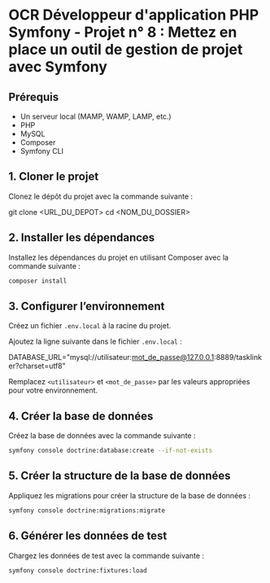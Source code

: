 # OCR Développeur d'application PHP Symfony - Projet n° 8 : Mettez en place un outil de gestion de projet avec Symfony

## Prérequis

- Un serveur local (MAMP, WAMP, LAMP, etc.)
- PHP
- MySQL
- Composer 
- Symfony CLI

## 1. Cloner le projet

Clonez le dépôt du projet avec la commande suivante :

git clone <URL_DU_DEPOT>
cd <NOM_DU_DOSSIER>

## 2. Installer les dépendances

Installez les dépendances du projet en utilisant Composer avec la commande suivante :
```bash
composer install
```

## 3. Configurer l’environnement

Créez un fichier `.env.local` à la racine du projet.

Ajoutez la ligne suivante dans le fichier `.env.local` :

DATABASE_URL="mysql://utilisateur:mot_de_passe@127.0.0.1:8889/tasklinker?charset=utf8"

Remplacez `<utilisateur>` et `<mot_de_passe>` par les valeurs appropriées pour votre environnement.

## 4. Créer la base de données

Créez la base de données avec la commande suivante :
```bash
symfony console doctrine:database:create --if-not-exists
```

## 5. Créer la structure de la base de données

Appliquez les migrations pour créer la structure de la base de données :
```bash
symfony console doctrine:migrations:migrate  
```

## 6. Générer les données de test

Chargez les données de test avec la commande suivante :
```bash
symfony console doctrine:fixtures:load  
```


